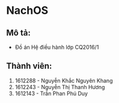 # NachOS
## Mô tả:
* Đồ án Hệ điều hành lớp CQ2016/1
## Thành viên:
1. 1612288 - Nguyễn Khắc Nguyên Khang
2. 1612243 - Nguyễn Thị Thanh Hương
3. 1612143 - Trần Phan Phú Duy


